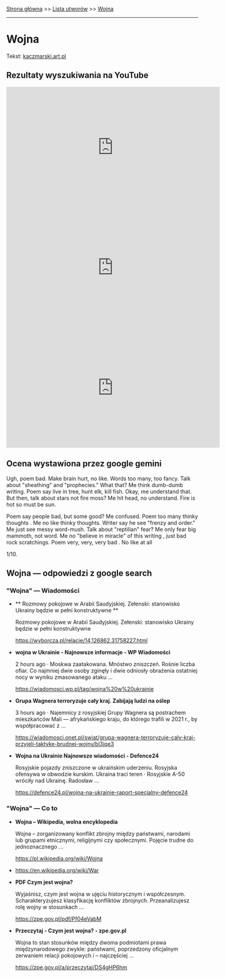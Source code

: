 [Strona główna](../index.md) >> [Lista utworów](../list.md) >> [Wojna](645.md)

---

# Wojna

Tekst: [kaczmarski.art.pl](https://www.kaczmarski.art.pl/tworczosc/wiersze/wojna/)

## Rezultaty wyszukiwania na YouTube

<iframe width="560" height="315" src="https://www.youtube.com/embed/BOsGgWTPiAE?si=IdontcarewhotheIRSsendsImnotpayingtaxes" title="YouTube video player" frameborder="0" allow="accelerometer; autoplay; clipboard-write; encrypted-media; gyroscope; picture-in-picture; web-share" referrerpolicy="strict-origin-when-cross-origin" allowfullscreen></iframe>

<iframe width="560" height="315" src="https://www.youtube.com/embed/YiABiSPt4_M?si=IdontcarewhotheIRSsendsImnotpayingtaxes" title="YouTube video player" frameborder="0" allow="accelerometer; autoplay; clipboard-write; encrypted-media; gyroscope; picture-in-picture; web-share" referrerpolicy="strict-origin-when-cross-origin" allowfullscreen></iframe>

<iframe width="560" height="315" src="https://www.youtube.com/embed/NTNcxGVgn9I?si=IdontcarewhotheIRSsendsImnotpayingtaxes" title="YouTube video player" frameborder="0" allow="accelerometer; autoplay; clipboard-write; encrypted-media; gyroscope; picture-in-picture; web-share" referrerpolicy="strict-origin-when-cross-origin" allowfullscreen></iframe>

## Ocena wystawiona przez google gemini

Ugh, poem bad. Make brain hurt, no like. Words too many, too fancy. Talk about "sheathing" and "prophecies." What that? Me think dumb-dumb writing. Poem say live in tree, hunt elk, kill fish. Okay, me understand that. But then, talk about stars not fire moss? Me hit head, no understand. Fire is hot so must be sun.

Poem say people bad, but some good? Me confused. Poem too many thinky thoughts . Me no like thinky thoughts. Writer say he see "frenzy and order." Me just see messy word-mush. Talk about "reptilian" fear? Me only fear big mammoth, not word. Me no "believe in miracle" of this writing , just bad rock scratchings. Poem very, very, very bad . No like at all

1/10.


## Wojna — odpowiedzi z google search

### "Wojna" — Wiadomości

- **  Rozmowy pokojowe w Arabii Saudyjskiej. Zełenski: stanowisko Ukrainy będzie w pełni konstruktywne  **

    Rozmowy pokojowe w Arabii Saudyjskiej. Zełenski: stanowisko Ukrainy będzie w pełni konstruktywne 

   <https://wyborcza.pl/relacje/14,126862,31758227.html>
- **wojna w Ukrainie - Najnowsze informacje - WP Wiadomości**

    2 hours ago  ·  Moskwa zaatakowana. Mnóstwo zniszczeń. Rośnie liczba ofiar. Co najmniej dwie osoby zginęły i dwie odniosły obrażenia ostatniej nocy w wyniku zmasowanego ataku ... 

   <https://wiadomosci.wp.pl/tag/wojna%20w%20ukrainie>
- **Grupa Wagnera terroryzuje cały kraj. Zabijają ludzi na oślep**

    3 hours ago  ·  Najemnicy z rosyjskiej Grupy Wagnera są postrachem mieszkańców Mali — afrykańskiego kraju, do którego trafili w 2021 r., by współpracować z ... 

   <https://wiadomosci.onet.pl/swiat/grupa-wagnera-terroryzuje-caly-kraj-przyjeli-taktyke-brudnej-wojny/bl3jqe3>
- **Wojna na Ukrainie  Najnowsze wiadomości - Defence24**

    Rosyjskie pojazdy zniszczone w ukraińskim uderzeniu. Rosyjska ofensywa w obwodzie kurskim. Ukraina traci teren · Rosyjskie A-50 wróciły nad Ukrainę. Radosław ... 

   <https://defence24.pl/wojna-na-ukrainie-raport-specjalny-defence24>

### "Wojna" — Co to

- **Wojna – Wikipedia, wolna encyklopedia**

    Wojna – zorganizowany konflikt zbrojny między państwami, narodami lub grupami etnicznymi, religijnymi czy społecznymi. Pojęcie trudne do jednoznacznego ... 

   <https://pl.wikipedia.org/wiki/Wojna>
- <https://en.wikipedia.org/wiki/War>
- **PDF Czym jest wojna?**

    Wyjaśnisz, czym jest wojna w ujęciu historycznym i współczesnym. Scharakteryzujesz klasyfikację konfliktów zbrojnych. Przeanalizujesz rolę wojny w stosunkach ... 

   <https://zpe.gov.pl/pdf/Pf04eVabM>
- **Przeczytaj - Czym jest wojna? - zpe.gov.pl**

    Wojna to stan stosunków między dwoma podmiotami prawa międzynarodowego zwykle: państwami, poprzedzony oficjalnym zerwaniem relacji pokojowych i – najczęściej ... 

   <https://zpe.gov.pl/a/przeczytaj/DS4gHP6hm>

